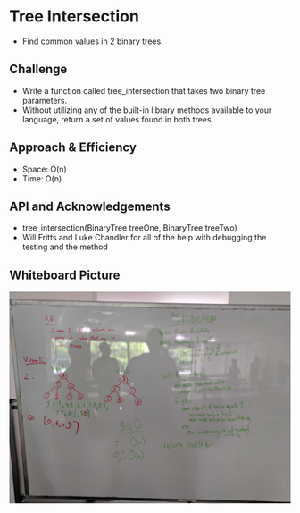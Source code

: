 # Tree Intersection
- Find common values in 2 binary trees.

## Challenge
- Write a function called tree_intersection that takes two binary tree parameters.
- Without utilizing any of the built-in library methods available to your language, return a set of values found in both trees.

## Approach & Efficiency
- Space: O(n)
- Time: O(n)

## API and Acknowledgements
- tree_intersection(BinaryTree<Integer> treeOne, BinaryTree<Integer> treeTwo)
- Will Fritts and Luke Chandler for all of the help with debugging the testing and the method 

## Whiteboard Picture
![](../images/TreeIntersection.jpg)
